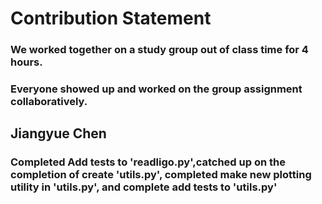 # Contribution Statement

### We worked together on a study group out of class time for 4 hours.
### Everyone showed up and worked on the group assignment collaboratively. 

## Jiangyue Chen

### Completed Add tests to 'readligo.py',catched up on the completion of create 'utils.py', completed make new plotting utility in 'utils.py', and complete add tests to 'utils.py'




